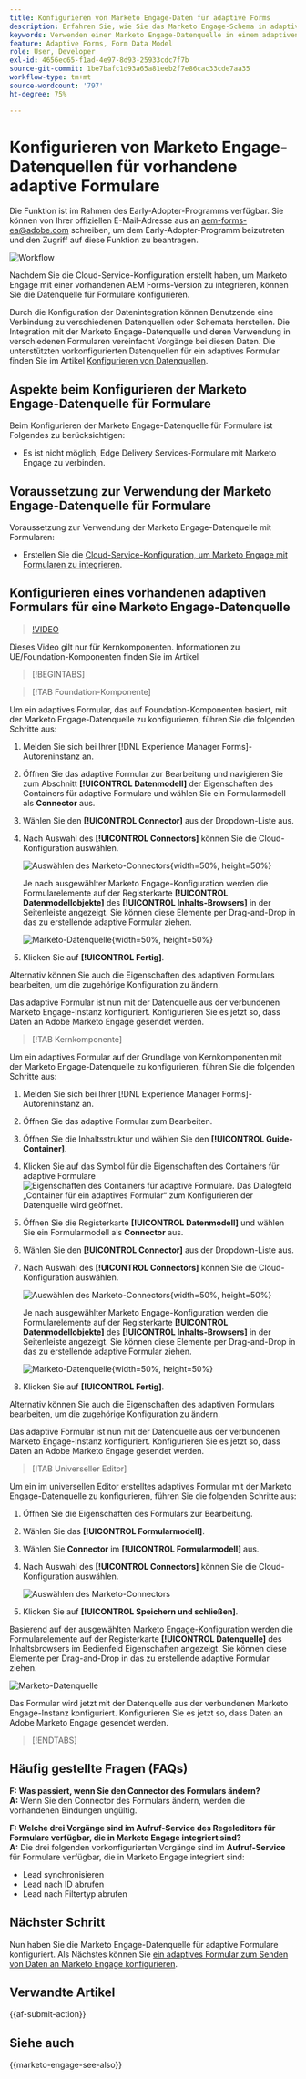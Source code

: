 ```yaml
---
title: Konfigurieren von Marketo Engage-Daten für adaptive Forms
description: Erfahren Sie, wie Sie das Marketo Engage-Schema in adaptivem Forms verwenden.
keywords: Verwenden einer Marketo Engage-Datenquelle in einem adaptiven Forms, Verbinden einer Marketo-Instanz-Datenquelle mit einem Formular , ein Formular mit Marketo verbinden.
feature: Adaptive Forms, Form Data Model
role: User, Developer
exl-id: 4656ec65-f1ad-4e97-8d93-25933cdc7f7b
source-git-commit: 1be7bafc1d93a65a81eeb2f7e86cac33cde7aa35
workflow-type: tm+mt
source-wordcount: '797'
ht-degree: 75%

---
```


# Konfigurieren von Marketo Engage-Datenquellen für vorhandene adaptive Formulare

<span class="preview"> Die Funktion ist im Rahmen des Early-Adopter-Programms verfügbar. Sie können von Ihrer offiziellen E-Mail-Adresse aus an aem-forms-ea@adobe.com schreiben, um dem Early-Adopter-Programm beizutreten und den Zugriff auf diese Funktion zu beantragen. </span>

![Workflow](/help/forms/assets/workflow-marketo-2.png)

Nachdem Sie die Cloud-Service-Konfiguration erstellt haben, um Marketo Engage mit einer vorhandenen AEM Forms-Version zu integrieren, können Sie die Datenquelle für Formulare konfigurieren.

Durch die Konfiguration der Datenintegration können Benutzende eine Verbindung zu verschiedenen Datenquellen oder Schemata herstellen. Die Integration mit der Marketo Engage-Datenquelle und deren Verwendung in verschiedenen Formularen vereinfacht Vorgänge bei diesen Daten. Die unterstützten vorkonfigurierten Datenquellen für ein adaptives Formular finden Sie im Artikel [Konfigurieren von Datenquellen](/help/forms/configure-data-sources.md).

## Aspekte beim Konfigurieren der Marketo Engage-Datenquelle für Formulare

Beim Konfigurieren der Marketo Engage-Datenquelle für Formulare ist Folgendes zu berücksichtigen:

* Es ist nicht möglich, Edge Delivery Services-Formulare mit Marketo Engage zu verbinden.

## Voraussetzung zur Verwendung der Marketo Engage-Datenquelle für Formulare

Voraussetzung zur Verwendung der Marketo Engage-Datenquelle mit Formularen:

* Erstellen Sie die [Cloud-Service-Konfiguration, um Marketo Engage mit Formularen zu integrieren](/help/forms/integrate-form-to-marketo-engage.md).

## Konfigurieren eines vorhandenen adaptiven Formulars für eine Marketo Engage-Datenquelle

>[!VIDEO](https://video.tv.adobe.com/v/3442871/marketo-aem-forms-aem-marketo-engage)

<span> Dieses Video gilt nur für Kernkomponenten. Informationen zu UE/Foundation-Komponenten finden Sie im Artikel</span>

>[!BEGINTABS]

>[!TAB Foundation-Komponente]

Um ein adaptives Formular, das auf Foundation-Komponenten basiert, mit der Marketo Engage-Datenquelle zu konfigurieren, führen Sie die folgenden Schritte aus:

1. Melden Sie sich bei Ihrer [!DNL Experience Manager Forms]-Autoreninstanz an.
1. Öffnen Sie das adaptive Formular zur Bearbeitung und navigieren Sie zum Abschnitt **[!UICONTROL Datenmodell]** der Eigenschaften des Containers für adaptive Formulare und wählen Sie ein Formularmodell als **Connector** aus.
1. Wählen Sie den **[!UICONTROL Connector]** aus der Dropdown-Liste aus.
1. Nach Auswahl des **[!UICONTROL Connectors]** können Sie die Cloud-Konfiguration auswählen.

   ![Auswählen des Marketo-Connectors](/help/forms/assets/select-marketo-connector-af1.png){width=50%, height=50%}

   Je nach ausgewählter Marketo Engage-Konfiguration werden die Formularelemente auf der Registerkarte **[!UICONTROL Datenmodellobjekte]** des **[!UICONTROL Inhalts-Browsers]** in der Seitenleiste angezeigt. Sie können diese Elemente per Drag-and-Drop in das zu erstellende adaptive Formular ziehen.

   ![Marketo-Datenquelle](/help/forms/assets/marketo-engage-data-source-af1.png){width=50%, height=50%}

1. Klicken Sie auf **[!UICONTROL Fertig]**.

Alternativ können Sie auch die Eigenschaften des adaptiven Formulars bearbeiten, um die zugehörige Konfiguration zu ändern.

Das adaptive Formular ist nun mit der Datenquelle aus der verbundenen Marketo Engage-Instanz konfiguriert. Konfigurieren Sie es jetzt so, dass Daten an Adobe Marketo Engage gesendet werden.

>[!TAB Kernkomponente]

Um ein adaptives Formular auf der Grundlage von Kernkomponenten mit der Marketo Engage-Datenquelle zu konfigurieren, führen Sie die folgenden Schritte aus:

1. Melden Sie sich bei Ihrer [!DNL Experience Manager Forms]-Autoreninstanz an.

1. Öffnen Sie das adaptive Formular zum Bearbeiten.
1. Öffnen Sie die Inhaltsstruktur und wählen Sie den **[!UICONTROL Guide-Container]**.
1. Klicken Sie auf das Symbol für die Eigenschaften des Containers für adaptive Formulare ![Eigenschaften des Containers für adaptive Formulare](/help/forms/assets/configure-icon.svg). Das Dialogfeld „Container für ein adaptives Formular“ zum Konfigurieren der Datenquelle wird geöffnet.
1. Öffnen Sie die Registerkarte **[!UICONTROL Datenmodell]** und wählen Sie ein Formularmodell als **Connector** aus.
1. Wählen Sie den **[!UICONTROL Connector]** aus der Dropdown-Liste aus.

1. Nach Auswahl des **[!UICONTROL Connectors]** können Sie die Cloud-Konfiguration auswählen.

   ![Auswählen des Marketo-Connectors](/help/forms/assets/select-marketo-connector.png){width=50%, height=50%}

   Je nach ausgewählter Marketo Engage-Konfiguration werden die Formularelemente auf der Registerkarte **[!UICONTROL Datenmodellobjekte]** des **[!UICONTROL Inhalts-Browsers]** in der Seitenleiste angezeigt. Sie können diese Elemente per Drag-and-Drop in das zu erstellende adaptive Formular ziehen.

   ![Marketo-Datenquelle](/help/forms/assets/marketo-engage-data-source.png){width=50%, height=50%}

1. Klicken Sie auf **[!UICONTROL Fertig]**.

Alternativ können Sie auch die Eigenschaften des adaptiven Formulars bearbeiten, um die zugehörige Konfiguration zu ändern.

Das adaptive Formular ist nun mit der Datenquelle aus der verbundenen Marketo Engage-Instanz konfiguriert. Konfigurieren Sie es jetzt so, dass Daten an Adobe Marketo Engage gesendet werden.

>[!TAB Universeller Editor]

Um ein im universellen Editor erstelltes adaptives Formular mit der Marketo Engage-Datenquelle zu konfigurieren, führen Sie die folgenden Schritte aus:

1. Öffnen Sie die Eigenschaften des Formulars zur Bearbeitung.
1. Wählen Sie das **[!UICONTROL Formularmodell]**.
1. Wählen Sie **Connector** im **[!UICONTROL Formularmodell]** aus.
1. Nach Auswahl des **[!UICONTROL Connectors]** können Sie die Cloud-Konfiguration auswählen.

   ![Auswählen des Marketo-Connectors](/help/forms/assets/select-marketo-connector-ue.png)

1. Klicken Sie auf **[!UICONTROL Speichern und schließen]**.

Basierend auf der ausgewählten Marketo Engage-Konfiguration werden die Formularelemente auf der Registerkarte **[!UICONTROL Datenquelle]** des Inhaltsbrowsers im Bedienfeld Eigenschaften angezeigt. Sie können diese Elemente per Drag-and-Drop in das zu erstellende adaptive Formular ziehen.

![Marketo-Datenquelle](/help/forms/assets/marketo-engage-data-source-ue.png)

Das Formular wird jetzt mit der Datenquelle aus der verbundenen Marketo Engage-Instanz konfiguriert. Konfigurieren Sie es jetzt so, dass Daten an Adobe Marketo Engage gesendet werden.

>[!ENDTABS]

## Häufig gestellte Fragen (FAQs)

**F: Was passiert, wenn Sie den Connector des Formulars ändern?**\
**A:** Wenn Sie den Connector des Formulars ändern, werden die vorhandenen Bindungen ungültig.

**F: Welche drei Vorgänge sind im Aufruf-Service des Regeleditors für Formulare verfügbar, die in Marketo Engage integriert sind?**\
**A:** Die drei folgenden vorkonfigurierten Vorgänge sind im **Aufruf-Service** für Formulare verfügbar, die in Marketo Engage integriert sind:
* Lead synchronisieren
* Lead nach ID abrufen
* Lead nach Filtertyp abrufen

## Nächster Schritt

Nun haben Sie die Marketo Engage-Datenquelle für adaptive Formulare konfiguriert. Als Nächstes können Sie [ein adaptives Formular zum Senden von Daten an Marketo Engage konfigurieren](/help/forms/submit-adaptive-form-to-marketo-engage.md).

## Verwandte Artikel

{{af-submit-action}}

## Siehe auch

{{marketo-engage-see-also}}
